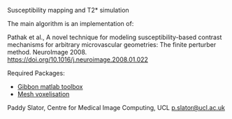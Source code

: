 Susceptibility mapping and T2* simulation

The main algorithm is an implementation of:

Pathak et al., A novel technique for modeling susceptibility-based contrast mechanisms for arbitrary microvascular geometries: The finite perturber method. NeuroImage 2008. https://doi.org/10.1016/j.neuroimage.2008.01.022

Required Packages:

* [Gibbon matlab toolbox](https://www.gibboncode.org/)
* [Mesh voxelisation](https://uk.mathworks.com/matlabcentral/fileexchange/27390-mesh-voxelisation)

Paddy Slator, Centre for Medical Image Computing, UCL p.slator@ucl.ac.uk

